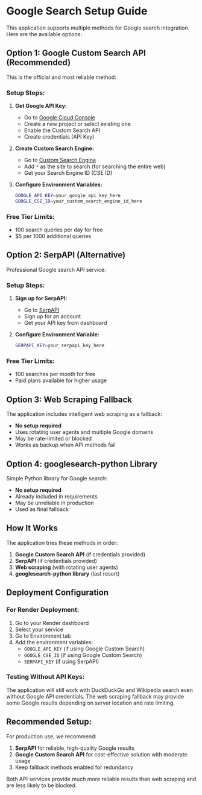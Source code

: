 # Google Search Setup Guide

This application supports multiple methods for Google search integration. Here are the available options:

## Option 1: Google Custom Search API (Recommended)

This is the official and most reliable method:

### Setup Steps:

1. **Get Google API Key:**
   - Go to [Google Cloud Console](https://console.cloud.google.com/)
   - Create a new project or select existing one
   - Enable the Custom Search API
   - Create credentials (API Key)

2. **Create Custom Search Engine:**
   - Go to [Custom Search Engine](https://cse.google.com/cse/create/new)
   - Add `*` as the site to search (for searching the entire web)
   - Get your Search Engine ID (CSE ID)

3. **Configure Environment Variables:**
   ```bash
   GOOGLE_API_KEY=your_google_api_key_here
   GOOGLE_CSE_ID=your_custom_search_engine_id_here
   ```

### Free Tier Limits:
- 100 search queries per day for free
- $5 per 1000 additional queries

## Option 2: SerpAPI (Alternative)

Professional Google search API service:

### Setup Steps:

1. **Sign up for SerpAPI:**
   - Go to [SerpAPI](https://serpapi.com/)
   - Sign up for an account
   - Get your API key from dashboard

2. **Configure Environment Variable:**
   ```bash
   SERPAPI_KEY=your_serpapi_key_here
   ```

### Free Tier Limits:
- 100 searches per month for free
- Paid plans available for higher usage

## Option 3: Web Scraping Fallback

The application includes intelligent web scraping as a fallback:

- **No setup required**
- Uses rotating user agents and multiple Google domains
- May be rate-limited or blocked
- Works as backup when API methods fail

## Option 4: googlesearch-python Library

Simple Python library for Google search:

- **No setup required**
- Already included in requirements
- May be unreliable in production
- Used as final fallback

## How It Works

The application tries these methods in order:

1. **Google Custom Search API** (if credentials provided)
2. **SerpAPI** (if credentials provided)  
3. **Web scraping** (with rotating user agents)
4. **googlesearch-python library** (last resort)

## Deployment Configuration

### For Render Deployment:

1. Go to your Render dashboard
2. Select your service
3. Go to Environment tab
4. Add the environment variables:
   - `GOOGLE_API_KEY` (if using Google Custom Search)
   - `GOOGLE_CSE_ID` (if using Google Custom Search)
   - `SERPAPI_KEY` (if using SerpAPI)

### Testing Without API Keys:

The application will still work with DuckDuckGo and Wikipedia search even without Google API credentials. The web scraping fallback may provide some Google results depending on server location and rate limiting.

## Recommended Setup:

For production use, we recommend:
1. **SerpAPI** for reliable, high-quality Google results
2. **Google Custom Search API** for cost-effective solution with moderate usage
3. Keep fallback methods enabled for redundancy

Both API services provide much more reliable results than web scraping and are less likely to be blocked.
